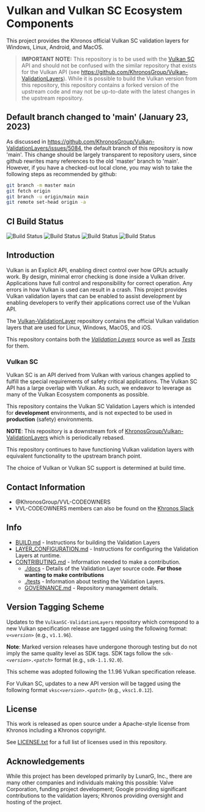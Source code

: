 # Vulkan and Vulkan SC Ecosystem Components

This project provides the Khronos official Vulkan SC validation layers for Windows, Linux, Android, and MacOS.

> **IMPORTANT NOTE:** This repository is to be used with the [Vulkan SC](https://www.khronos.org/vulkansc/) API and should not be confused with the similar repository that exists for the Vulkan API (see https://github.com/KhronosGroup/Vulkan-ValidationLayers). While it is possible to build the Vulkan version from this repository, this repository contains a forked version of the upstream code and may not be up-to-date with the latest changes in the upstream repository.

## Default branch changed to 'main' (January 23, 2023)

As discussed in https://github.com/KhronosGroup/Vulkan-ValidationLayers/issues/5084, the default branch of this repository is now 'main'. This change should be largely transparent to repository users, since github rewrites many references to the old 'master' branch to 'main'. However, if you have a checked-out local clone, you may wish to take the following steps as recommended by github:

```sh
git branch -m master main
git fetch origin
git branch -u origin/main main
git remote set-head origin -a
```

## CI Build Status

![Build Status](https://github.com/KhronosGroup/VulkanSC-ValidationLayers/actions/workflows/build_windows.yml/badge.svg)
![Build Status](https://github.com/KhronosGroup/VulkanSC-ValidationLayers/actions/workflows/build_linux.yml/badge.svg)
![Build Status](https://github.com/KhronosGroup/VulkanSC-ValidationLayers/actions/workflows/build_macos.yml/badge.svg)
![Build Status](https://github.com/KhronosGroup/VulkanSC-ValidationLayers/actions/workflows/build_android.yml/badge.svg)

## Introduction

Vulkan is an Explicit API, enabling direct control over how GPUs actually work. By design, minimal error checking is done inside
a Vulkan driver. Applications have full control and responsibility for correct operation. Any errors in
how Vulkan is used can result in a crash. This project provides Vulkan validation layers that can be enabled
to assist development by enabling developers to verify their applications correct use of the Vulkan API.

The [Vulkan-ValidationLayer](https://github.com/KhronosGroup/Vulkan-ValidationLayers) repository contains the
official Vulkan validation layers that are used for Linux, Windows, MacOS, and iOS.

This repository contains both the [*Validation Layers*](layers/) source as well as [*Tests*](tests/) for them.

### Vulkan SC

Vulkan SC is an API derived from Vulkan with various changes applied to fulfill the special
requirements of safety critical applications. The Vulkan SC API has a large overlap with Vulkan.
As such, we endeavor to leverage as many of the Vulkan Ecosystem components as possible.

This repository contains the Vulkan SC Validation Layers which is intended for **development** environments,
and is not expected to be used in **production** (safety) environments.

**NOTE**: This repository is a downstream fork of
[KhronosGroup/Vulkan-ValidationLayers](https://github.com/KhronosGroup/Vulkan-ValidationLayers)
which is periodically rebased.

This repository continues to have functioning Vulkan validation layers with equivalent functionality
to the upstream branch point.

The choice of Vulkan or Vulkan SC support is determined at build time.

## Contact Information
* @KhronosGroup/VVL-CODEOWNERS
* VVL-CODEOWNERS members can also be found on the [Khronos Slack](https://khr.io/slack)

## Info
* [BUILD.md](BUILD.md) - Instructions for building the Validation Layers
* [LAYER_CONFIGURATION.md](LAYER_CONFIGURATION.md) - Instructions for configuring the Validation Layers at runtime.
* [CONTRIBUTING.md](CONTRIBUTING.md) - Information needed to make a contribution.
    * [./docs](./docs/) - Details of the Validation Layer source code. **For those wanting to make contributions**
    * [./tests](./tests) - Information about testing the Validation Layers.
    * [GOVERNANCE.md](GOVERNANCE.md) - Repository management details.

## Version Tagging Scheme

Updates to the `VulkanSC-ValidationLayers` repository which correspond to a new Vulkan specification release are tagged using the following format: `v<`_`version`_`>` (e.g., `v1.1.96`).

**Note**: Marked version releases have undergone thorough testing but do not imply the same quality level as SDK tags. SDK tags follow the `sdk-<`_`version`_`>.<`_`patch`_`>` format (e.g., `sdk-1.1.92.0`).

This scheme was adopted following the 1.1.96 Vulkan specification release.

For Vulkan SC, updates to a new API version will be tagged using the following format `vksc<`_`version`_`>.<`_`patch`_`>` (e.g., `vksc1.0.12`).

## License
This work is released as open source under a Apache-style license from Khronos including a Khronos copyright.

See [LICENSE.txt](LICENSE.txt) for a full list of licenses used in this repository.

## Acknowledgements
While this project has been developed primarily by LunarG, Inc., there are many other
companies and individuals making this possible: Valve Corporation, funding
project development; Google providing significant contributions to the validation layers;
Khronos providing oversight and hosting of the project.
